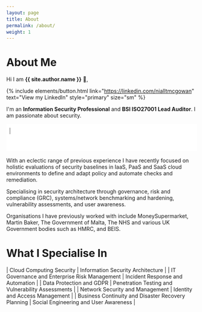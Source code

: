 ```yaml
---
layout: page
title: About
permalink: /about/
weight: 1
---
```


# **About Me**

Hi I am **{{ site.author.name }}** :wave:,<br>

{% include elements/button.html link="https://linkedin.com/nialltmcgowan" text="View my LinkedIn" style="primary" size="sm" %}

I'm an **Information Security Professional** and **BSI ISO27001 Lead Auditor**. I am passionate about security.

![Showing skills](/assets/skills.gif "Experience")



With an eclectic range of previous experience I have recently focused on holistic evaluations of security baselines in IaaS, PaaS and SaaS cloud environments to define and adapt policy and automate checks and remediation. 

Specialising in security architecture through governance, risk and compliance (GRC), systems/network benchmarking and hardening, vulnerability assessments, and user awareness. 

Organisations I have previously worked with include MoneySupermarket, Martin Baker, The Government of Malta, The NHS and various UK Government bodies such as HMRC, and BEIS.

# **What I Specialise In**

| Cloud Computing Security                           	| Information Security Architecture                 	|
| IT Governance and Enterprise Risk Management       	| Incident Response and Automation                  	|
| Data Protection and GDPR                           	| Penetration Testing and Vulnerability Assessments 	|
| Network Security and Management                    	| Identity and Access Management                    	|
| Business Continuity and Disaster Recovery Planning 	| Social Engineering and User Awareness             	|